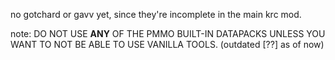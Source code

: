 no gotchard or gavv yet, since they're incomplete in the main krc mod.

note: DO NOT USE **ANY** OF THE PMMO BUILT-IN DATAPACKS UNLESS YOU WANT TO NOT BE ABLE TO USE VANILLA TOOLS. (outdated [??] as of now)
